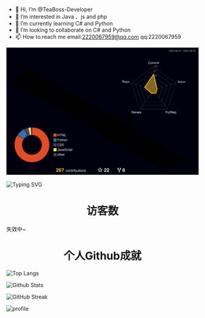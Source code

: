- 👋 Hi, I’m @TeaBoss-Developer
- 👀 I’m interested in Java 、js and php
- 🌱 I’m currently learning C# and Python
- 💞️ I’m looking to collaborate on C# and Python
- 📫 How to reach me email:2220067959@qq.com  qq:2220067959

![](./profile-3d-contrib/profile-night-rainbow.svg)

![Typing SVG](https://readme-typing-svg.herokuapp.com?color=%23000000&size=35&duration=4000&center=true&vCenter=true&multiline=false&width=500&height=100&lines=Hi👋我是TeaBoss;一名来自山东的高二学生)

<h1 align="center">访客数</h1>

失效中~

<h1 align="center">个人Github成就</h1>

![Top Langs](https://github-readme-stats.vercel.app/api/top-langs/?username=TeaBoss-Developer&show_icons=true&count_private=true&title_color=000000&text_color=000000&bg_color=50,ff6b6b,ffb56b,ffff66,66ff66,66ffa3,66ffff,6bb5ff,6b6bff,a66bff,ff66ff)

![Github Stats](https://github-readme-stats.vercel.app/api?username=TeaBoss-Developer&title_color=000000&text_color=000000&layout=compact&width=100%&bg_color=30,ff6b6b,ffff66,66ff66,66ffa3,66ffff,6bb5ff,6b6bff,a66bff,ff66ff)

![GitHub Streak](https://github-readme-streak-stats.herokuapp.com?user=TeaBoss-Developer&theme=synthwave&date_format=%5BY.%5Dn.j)

![profile](https://github-profile-trophy.vercel.app/?username=TeaBoss-Developer&margin-w=28)
